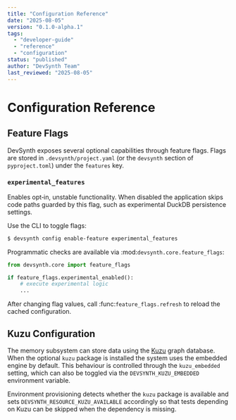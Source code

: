 ```yaml
---
title: "Configuration Reference"
date: "2025-08-05"
version: "0.1.0-alpha.1"
tags:
  - "developer-guide"
  - "reference"
  - "configuration"
status: "published"
author: "DevSynth Team"
last_reviewed: "2025-08-05"
---
```


# Configuration Reference

## Feature Flags

DevSynth exposes several optional capabilities through feature flags. Flags are
stored in `.devsynth/project.yaml` (or the `devsynth` section of
`pyproject.toml`) under the `features` key.

### `experimental_features`

Enables opt‑in, unstable functionality. When disabled the application skips
code paths guarded by this flag, such as experimental DuckDB persistence
settings.

Use the CLI to toggle flags:

```bash
$ devsynth config enable-feature experimental_features
```

Programmatic checks are available via :mod:`devsynth.core.feature_flags`:

```python
from devsynth.core import feature_flags

if feature_flags.experimental_enabled():
    # execute experimental logic
    ...
```

After changing flag values, call :func:`feature_flags.refresh` to reload the
cached configuration.

## Kuzu Configuration

The memory subsystem can store data using the [Kuzu](https://kuzudb.com/) graph
database. When the optional ``kuzu`` package is installed the system uses the
embedded engine by default. This behaviour is controlled through the
``kuzu_embedded`` setting, which can also be toggled via the
``DEVSYNTH_KUZU_EMBEDDED`` environment variable.

Environment provisioning detects whether the ``kuzu`` package is available and
sets ``DEVSYNTH_RESOURCE_KUZU_AVAILABLE`` accordingly so that tests depending on
Kuzu can be skipped when the dependency is missing.
